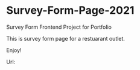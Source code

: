 # Survey-Form-Page-2021
Survey Form Frontend Project for Portfolio

This is survey form page for a restuarant outlet.

Enjoy!

Url: 
